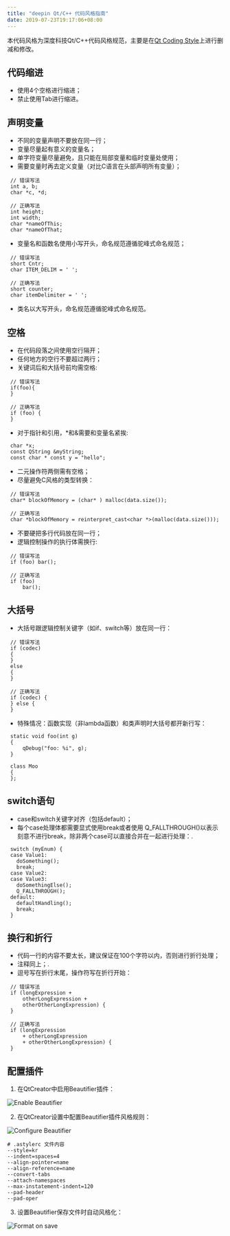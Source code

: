 ```yaml
---
title: "deepin Qt/C++ 代码风格指南"
date: 2019-07-23T19:17:06+08:00
---
```


本代码风格为深度科技Qt/C++代码风格规范，主要是在[Qt Coding Style](https://wiki.qt.io/Qt_Coding_Style)上进行删减和修改。

## 代码缩进

- 使用4个空格进行缩进；
- 禁止使用Tab进行缩进。

## 声明变量

- 不同的变量声明不要放在同一行；
- 变量尽量起有意义的变量名；
- 单字符变量尽量避免，且只能在局部变量和临时变量处使用；
- 需要变量时再去定义变量（对比C语言在头部声明所有变量）；

```
 // 错误写法
 int a, b;
 char *c, *d;

 // 正确写法
 int height;
 int width;
 char *nameOfThis;
 char *nameOfThat;
```

- 变量名和函数名使用小写开头，命名规范遵循驼峰式命名规范；

```
 // 错误写法
 short Cntr;
 char ITEM_DELIM = ' ';

 // 正确写法
 short counter;
 char itemDelimiter = ' ';
```

- 类名以大写开头，命名规范遵循驼峰式命名规范。

## 空格

- 在代码段落之间使用空行隔开；
- 任何地方的空行不要超过两行；
- 关键词后和大括号前均需空格:

```
 // 错误写法
 if(foo){
 }

 // 正确写法
 if (foo) {
 }
```

- 对于指针和引用，*和&需要和变量名紧挨:

```
 char *x;
 const QString &myString;
 const char * const y = "hello";
```

- 二元操作符两侧需有空格；
- 尽量避免C风格的类型转换：

```
 // 错误写法
 char* blockOfMemory = (char* ) malloc(data.size());

 // 正确写法
 char *blockOfMemory = reinterpret_cast<char *>(malloc(data.size()));
```

- 不要硬把多行代码放在同一行；
- 逻辑控制操作的执行体需换行:

```
 // 错误写法
 if (foo) bar();

 // 正确写法
 if (foo)
     bar();
```

## 大括号

- 大括号跟逻辑控制关键字（如if、switch等）放在同一行：

```
 // 错误写法
 if (codec)
 {
 }
 else
 {
 }

 // 正确写法
 if (codec) {
 } else {
 }
```

- 特殊情况：函数实现（非lambda函数）和类声明时大括号都开新行写：

```
 static void foo(int g)
 {
     qDebug("foo: %i", g);
 }

 class Moo
 {
 };
```

## switch语句

- case和switch关键字对齐（包括default）；
- 每个case处理体都需要显式使用break或者使用 Q_FALLTHROUGH()以表示刻意不进行break，除非两个case可以直接合并在一起进行处理：.

```
 switch (myEnum) {
 case Value1:
   doSomething();
   break;
 case Value2:
 case Value3:
   doSomethingElse();
   Q_FALLTHROUGH();
 default:
   defaultHandling();
   break;
 }
```

## 换行和折行

- 代码一行的内容不要太长，建议保证在100个字符以内，否则进行折行处理；
- 注释同上；.
- 逗号写在折行末尾，操作符写在折行开始：

```
 // 错误写法
 if (longExpression +
     otherLongExpression +
     otherOtherLongExpression) {
 }

 // 正确写法
 if (longExpression
     + otherLongExpression
     + otherOtherLongExpression) {
 }
```

## 配置插件

1. 在QtCreator中启用Beautifier插件：

![Enable Beautifier](//img/2019/07/enable-beautifier.png)

2. 在QtCreator设置中配置Beautifier插件风格规则：

![Configure Beautifier](//img/2019/07/enable-beautifier-configuration.png)

```
# .astylerc 文件内容
--style=kr 
--indent=spaces=4 
--align-pointer=name 
--align-reference=name 
--convert-tabs 
--attach-namespaces
--max-instatement-indent=120 
--pad-header
--pad-oper
```
3. 设置Beautifier保存文件时自动风格化：

![Format on save](//img/2019/07/enable-format-on-save.png)
